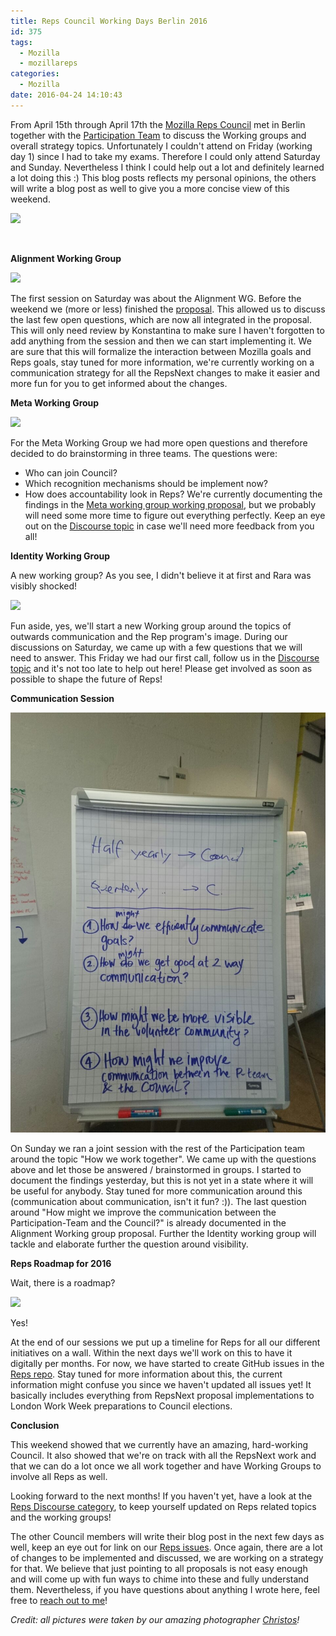 ```yaml
---
title: Reps Council Working Days Berlin 2016
id: 375
tags:
  - Mozilla
  - mozillareps
categories:
  - Mozilla
date: 2016-04-24 14:10:43
---
```


From April 15th through April 17th the [Mozilla Reps Council](https://wiki.mozilla.org/ReMo/Council) met in Berlin together with the [Participation Team](http://wiki.mozilla.org/Participation) to discuss the Working groups and overall strategy topics. Unfortunately I couldn't attend on Friday (working day 1) since I had to take my exams. Therefore I could only attend Saturday and Sunday. Nevertheless I think I could help out a lot and definitely learned a lot doing this :) This blog posts reflects my personal opinions, the others will write a blog post as well to give you a more concise view of this weekend.

![](https://c3.staticflickr.com/2/1646/26511239466_c573cc66ca_z.jpg)

&nbsp;

**Alignment Working Group**

![](https://c4.staticflickr.com/2/1475/26537195435_5d8245682f_z.jpg)

The first session on Saturday was about the Alignment WG. Before the weekend we (more or less) finished the [proposal](https://discourse.mozilla-community.org/t/working-group-alignment-with-participation-team-and-mozilla-organisation/7013). This allowed us to discuss the last few open questions, which are now all integrated in the proposal. This will only need review by Konstantina to make sure I haven't forgotten to add anything from the session and then we can start implementing it. We are sure that this will formalize the interaction between Mozilla goals and Reps goals, stay tuned for more information, we're currently working on a communication strategy for all the RepsNext changes to make it easier and more fun for you to get informed about the changes.

**Meta Working Group**

![](https://c4.staticflickr.com/2/1533/26537201035_397edf66a9_z.jpg)

For the Meta Working Group we had more open questions and therefore decided to do brainstorming in three teams. The questions were:

*   Who can join Council?
*   Which recognition mechanisms should be implement now?
*   How does accountability look in Reps?
We're currently documenting the findings in the [Meta working group working proposal](https://docs.google.com/document/d/1nasMyLtDj9YV0Dk_pqhMyw75ETCJqU9MSgJqS3Uirgk/edit#), but we probably will need some more time to figure out everything perfectly. Keep an eye out on the [Discourse topic](https://discourse.mozilla-community.org/t/working-group-meta/7051) in case we'll need more feedback from you all!

**Identity Working Group**

A new working group? As you see, I didn't believe it at first and Rara was visibly shocked!

![](https://c1.staticflickr.com/2/1467/25932254064_8663f96947_z.jpg)

Fun aside, yes, we'll start a new Working group around the topics of outwards communication and the Rep program's image. During our discussions on Saturday, we came up with a few questions that we will need to answer. This Friday we had our first call, follow us in the [Discourse topic](https://discourse.mozilla-community.org/t/reps-identity-comms-working-group/8174/7) and it's not too late to help out here! Please get involved as soon as possible to shape the future of Reps!

**Communication Session**

![](/images/2016/04/council-notes.jpg)

On Sunday we ran a joint session with the rest of the Participation team around the topic "How we work together". We came up with the questions above and let those be answered / brainstormed in groups. I started to document the findings yesterday, but this is not yet in a state where it will be useful for anybody. Stay tuned for more communication around this (communication about communication, isn't it fun? :)). The last question around "How might we improve the communication between the Participation-Team and the Council?" is already documented in the Alignment Working group proposal. Further the Identity working group will tackle and elaborate further the question around visibility.

**Reps Roadmap for 2016**

Wait, there is a roadmap?

![](https://c2.staticflickr.com/2/1523/25934141553_f098480a41_z.jpg)

Yes!

At the end of our sessions we put up a timeline for Reps for all our different initiatives on a wall. Within the next days we'll work on this to have it digitally per months. For now, we have started to create GitHub issues in the [Reps repo](https://github.com/mozilla/reps/issues). Stay tuned for more information about this, the current information might confuse you since we haven't updated all issues yet! It basically includes everything from RepsNext proposal implementations to London Work Week preparations to Council elections.

**Conclusion**

This weekend showed that we currently have an amazing, hard-working Council. It also showed that we're on track with all the RepsNext work and that we can do a lot once we all work together and have Working Groups to involve all Reps as well.

Looking forward to the next months! If you haven't yet, have a look at the [Reps Discourse category](https://discourse.mozilla-community.org/c/reps), to keep yourself updated on Reps related topics and the working groups!

The other Council members will write their blog post in the next few days as well, keep an eye out for link on our [Reps issues](https://github.com/mozilla/Reps/issues/3). Once again, there are a lot of changes to be implemented and discussed, we are working on a strategy for that. We believe that just pointing to all proposals is not easy enough and will come up with fun ways to chime into these and fully understand them. Nevertheless, if you have questions about anything I wrote here, feel free to [reach out to me](https://mozillians.org/u/mkohler)!

_Credit: all pictures were taken by our amazing photographer [Christos](https://www.flickr.com/photos/christosbacharakis/)!_